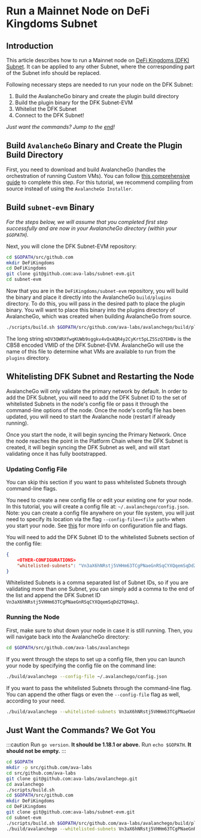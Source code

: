 # Run a Mainnet Node on DeFi Kingdoms Subnet

## Introduction

This article describes how to run a Mainnet node on [DeFi Kingdoms (DFK)
Subnet](https://subnets.avax.network/defi-kingdoms/dfk-chain/explorer). It can be applied to any
other Subnet, where the corresponding part of the Subnet info should be replaced.

Following necessary steps are needed to run your node on the DFK Subnet:

1. Build the AvalancheGo binary and create the plugin build directory
2. Build the plugin binary for the DFK Subnet-EVM
3. Whitelist the DFK Subnet
4. Connect to the DFK Subnet!

_Just want the commands? Jump to the [end](#just-want-the-commands-we-got-you)!_

## Build `AvalancheGo` Binary and Create the Plugin Build Directory

First, you need to download and build AvalancheGo (handles the orchestration of running Custom VMs).
You can follow [this comprehensive guide](../nodes/build/run-avalanche-node-manually.md) to complete
this step. For this tutorial, we recommend compiling from source instead of using the `AvalancheGo Installer`.

## Build `subnet-evm` Binary

_For the steps below, we will assume that you completed first step successfully and are now in your
AvalancheGo directory (within your `$GOPATH`)._

Next, you will clone the DFK Subnet-EVM repository:

```bash
cd $GOPATH/src/github.com
mkdir DeFiKingdoms
cd DeFiKingdoms
git clone git@github.com:ava-labs/subnet-evm.git
cd subnet-evm
```

Now that you are in the `DeFiKingdoms/subnet-evm` repository, you will build the binary and place it
directly into the AvalancheGo `build/plugins` directory. To do this, you will pass in the desired
path to place the plugin binary. You will want to place this binary into the plugins directory of
AvalancheGo, which was created when building AvalancheGo from source.

```bash
./scripts/build.sh $GOPATH/src/github.com/ava-labs/avalanchego/build/plugins/mDV3QWRXfwgKUWb9sggkv4vQxAQR4y2CyKrt5pLZ5SzQ7EHBv
```

The long string `mDV3QWRXfwgKUWb9sggkv4vQxAQR4y2CyKrt5pLZ5SzQ7EHBv` is the CB58 encoded VMID of the
DFK Subnet-EVM. AvalancheGo will use the name of this file to determine what VMs are available to
run from the `plugins` directory.

## Whitelisting DFK Subnet and Restarting the Node

AvalancheGo will only validate the primary network by default. In order to add the DFK Subnet, you
will need to add the DFK Subnet ID to the set of whitelisted Subnets in the node's config file or
pass it through the command-line options of the node. Once the node's config file has been updated,
you will need to start the Avalanche node (restart if already running).

Once you start the node, it will begin syncing the Primary Network. Once the node reaches the point
in the Platform Chain where the DFK Subnet is created, it will begin syncing the DFK Subnet as well,
and will start validating once it has fully bootstrapped.

### Updating Config File

You can skip this section if you want to pass whitelisted Subnets through command-line flags.

You need to create a new config file or edit your existing one for your node. In this tutorial, you
will create a config file at: `~/.avalanchego/config.json`. Note: you can create a config file
anywhere on your file system, you will just need to specify its location via the flag
`--config-file=<file path>` when you start your node. See
[this](../nodes/maintain/avalanchego-config-flags.md#config-file) for more info on configuration
file and flags.

You will need to add the DFK Subnet ID to the whitelisted Subnets section of the config file:

```json
{
    <OTHER-CONFIGURATIONS>
    "whitelisted-subnets": "Vn3aX6hNRstj5VHHm63TCgPNaeGnRSqCYXQqemSqDd2TQH4qJ"
}
```

Whitelisted Subnets is a comma separated list of Subnet IDs, so if you are validating more than one
Subnet, you can simply add a comma to the end of the list and append the DFK Subnet ID
`Vn3aX6hNRstj5VHHm63TCgPNaeGnRSqCYXQqemSqDd2TQH4qJ`.

### Running the Node

First, make sure to shut down your node in case it is still running. Then, you will navigate back
into the AvalancheGo directory:

```bash
cd $GOPATH/src/github.com/ava-labs/avalanchego
```

If you went through the steps to set up a config file, then you can launch your node by specifying
the config file on the command line:

```bash
./build/avalanchego --config-file ~/.avalanchego/config.json
```

If you want to pass the whitelisted Subnets through the command-line flag. You can append the other
flags or even the `--config-file` flag as well, according to your need.

```bash
./build/avalanchego --whitelisted-subnets Vn3aX6hNRstj5VHHm63TCgPNaeGnRSqCYXQqemSqDd2TQH4qJ
```

## Just Want the Commands? We Got You

:::caution
Run `go version`. **It should be 1.18.1 or above.** Run `echo $GOPATH`. **It should not be empty.**
:::

```bash
cd $GOPATH
mkdir -p src/github.com/ava-labs
cd src/github.com/ava-labs
git clone git@github.com:ava-labs/avalanchego.git
cd avalanchego
./scripts/build.sh
cd $GOPATH/src/github.com
mkdir DeFiKingdoms
cd DeFiKingdoms
git clone git@github.com:ava-labs/subnet-evm.git
cd subnet-evm
./scripts/build.sh $GOPATH/src/github.com/ava-labs/avalanchego/build/plugins/mDV3QWRXfwgKUWb9sggkv4vQxAQR4y2CyKrt5pLZ5SzQ7EHBv
./build/avalanchego --whitelisted-subnets Vn3aX6hNRstj5VHHm63TCgPNaeGnRSqCYXQqemSqDd2TQH4qJ
```
